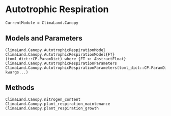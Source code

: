 # Autotrophic Respiration

```@meta
CurrentModule = ClimaLand.Canopy
```

## Models and Parameters

```@docs
ClimaLand.Canopy.AutotrophicRespirationModel
ClimaLand.Canopy.AutotrophicRespirationModel{FT}(toml_dict::CP.ParamDict) where {FT <: AbstractFloat}
ClimaLand.Canopy.AutotrophicRespirationParameters
ClimaLand.Canopy.AutotrophicRespirationParameters(toml_dict::CP.ParamDict; kwargs...)
```

## Methods

```@docs
ClimaLand.Canopy.nitrogen_content
ClimaLand.Canopy.plant_respiration_maintenance
ClimaLand.Canopy.plant_respiration_growth
```
